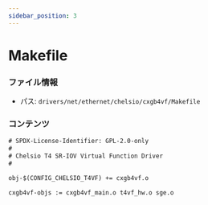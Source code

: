 ```yaml
---
sidebar_position: 3
---
```

# Makefile

### ファイル情報

- パス: `drivers/net/ethernet/chelsio/cxgb4vf/Makefile`

### コンテンツ

```txt
# SPDX-License-Identifier: GPL-2.0-only
#
# Chelsio T4 SR-IOV Virtual Function Driver
#

obj-$(CONFIG_CHELSIO_T4VF) += cxgb4vf.o

cxgb4vf-objs := cxgb4vf_main.o t4vf_hw.o sge.o

```
